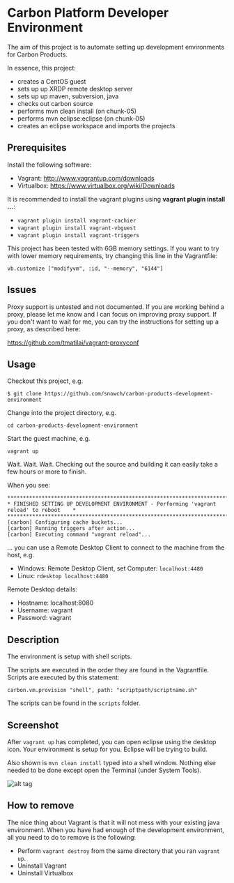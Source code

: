 Carbon Platform Developer Environment
=====================================

The aim of this project is to automate setting up development environments for Carbon 
Products.

In essence, this project:

- creates a CentOS guest
- sets up up XRDP remote desktop server
- sets up up maven, subversion, java
- checks out carbon source
- performs mvn clean install (on chunk-05)
- performs mvn eclipse:eclipse (on chunk-05)
- creates an eclipse workspace and imports the projects 

Prerequisites
-------------
Install the following software:
- Vagrant: http://www.vagrantup.com/downloads
- Virtualbox: https://www.virtualbox.org/wiki/Downloads

It is recommended to install the vagrant plugins using **vagrant plugin install ...**:

- ```vagrant plugin install vagrant-cachier```
- ```vagrant plugin install vagrant-vbguest```
- ```vagrant plugin install vagrant-triggers```

This project has been tested with 6GB memory settings.  If you want to try with
lower memory requirements, try changing this line in the Vagrantfile:

```vb.customize ["modifyvm", :id, "--memory", "6144"]```


Issues
------
Proxy support is untested and not documented.  If you are working behind a proxy, 
please let me know and I can focus on improving proxy support.  If you don't want to
wait for me, you can try the instructions for setting up a proxy, as described here:

https://github.com/tmatilai/vagrant-proxyconf

Usage
-----

Checkout this project, e.g. 

```$ git clone https://github.com/snowch/carbon-products-development-environment```

Change into the project directory, e.g.

```cd carbon-products-development-environment```

Start the guest machine, e.g.

```vagrant up```

Wait.  Wait.  Wait.  Checking out the source and building it can easily take a few hours or more to finish.

When you see:

```
******************************************************************************************
* FINISHED SETTING UP DEVELOPMENT ENVIRONMENT - Performing 'vagrant reload' to reboot    *
******************************************************************************************
[carbon] Configuring cache buckets...
[carbon] Running triggers after action...
[carbon] Executing command "vagrant reload"...
```

... you can use a Remote Desktop Client to connect to the machine from the host, e.g.

- Windows: Remote Desktop Client, set Computer: ```localhost:4480```
- Linux: ```rdesktop localhost:4480```

Remote Desktop details:

- Hostname: localhost:8080
- Username: vagrant
- Password: vagrant


Description
-----------

The environment is setup with shell scripts.

The scripts are executed in the order they are found in the Vagrantfile.  Scripts are
executed by this statement:

```carbon.vm.provision "shell", path: "scriptpath/scriptname.sh"```

The scripts can be found in the ```scripts``` folder.

Screenshot
----------

After ```vagrant up``` has completed, you can open eclipse using the desktop icon. Your environment is setup for you.  Eclipse will be trying to build.

Also shown is ```mvn clean install``` typed into a shell window.  Nothing else needed to be done except open the Terminal (under System Tools).

![alt tag](https://raw2.github.com/snowch/carbon-products-development-environment/ac772ce9ad83e33319486a4c84500946c24c5633/doc/eclipse_screenshot.png)

How to remove
-------------

The nice thing about Vagrant is that it will not mess with your existing java environment.  When you have had enough of the development environment, all you need to do to remove is the following:

- Perform ```vagrant destroy``` from the same directory that you ran ```vagrant up```.
- Uninstall Vagrant
- Uninstall Virtualbox
